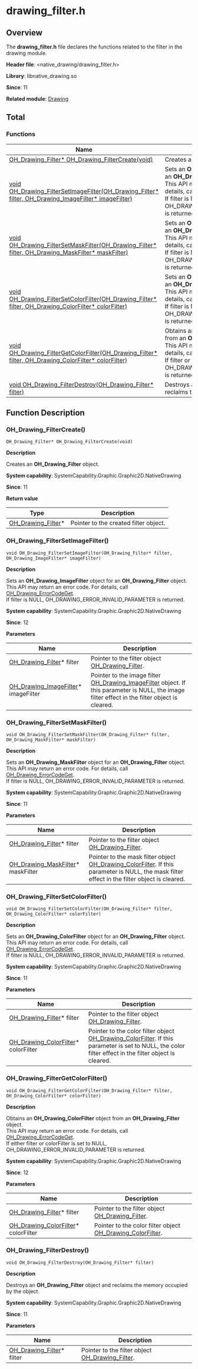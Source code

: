 # drawing_filter.h

<!--Kit: ArkGraphics 2D-->
<!--Subsystem: Graphic-->
<!--Owner: @hangmengxin-->
<!--Designer: @wangyanglan-->
<!--Tester: @nobuggers-->
<!--Adviser: @ge-yafang-->

## Overview

The **drawing_filter.h** file declares the functions related to the filter in the drawing module.

**Header file**: <native_drawing/drawing_filter.h>

**Library**: libnative_drawing.so

**Since**: 11

**Related module**: [Drawing](capi-drawing.md)

## Total

### Functions

| Name| Description|
| -- | -- |
| [OH_Drawing_Filter* OH_Drawing_FilterCreate(void)](#oh_drawing_filtercreate) | Creates an **OH_Drawing_Filter** object.|
| [void OH_Drawing_FilterSetImageFilter(OH_Drawing_Filter* filter, OH_Drawing_ImageFilter* imageFilter)](#oh_drawing_filtersetimagefilter) | Sets an **OH_Drawing_ImageFilter** object for an **OH_Drawing_Filter** object.<br>This API may return an error code. For details, call [OH_Drawing_ErrorCodeGet](capi-drawing-error-code-h.md#oh_drawing_errorcodeget).<br>If filter is NULL, OH_DRAWING_ERROR_INVALID_PARAMETER is returned.|
| [void OH_Drawing_FilterSetMaskFilter(OH_Drawing_Filter* filter, OH_Drawing_MaskFilter* maskFilter)](#oh_drawing_filtersetmaskfilter) | Sets an **OH_Drawing_MaskFilter** object for an **OH_Drawing_Filter** object.<br>This API may return an error code. For details, call [OH_Drawing_ErrorCodeGet](capi-drawing-error-code-h.md#oh_drawing_errorcodeget).<br>If filter is NULL, OH_DRAWING_ERROR_INVALID_PARAMETER is returned.|
| [void OH_Drawing_FilterSetColorFilter(OH_Drawing_Filter* filter, OH_Drawing_ColorFilter* colorFilter)](#oh_drawing_filtersetcolorfilter) | Sets an **OH_Drawing_ColorFilter** object for an **OH_Drawing_Filter** object.<br>This API may return an error code. For details, call [OH_Drawing_ErrorCodeGet](capi-drawing-error-code-h.md#oh_drawing_errorcodeget).<br>If filter is NULL, OH_DRAWING_ERROR_INVALID_PARAMETER is returned.|
| [void OH_Drawing_FilterGetColorFilter(OH_Drawing_Filter* filter, OH_Drawing_ColorFilter* colorFilter)](#oh_drawing_filtergetcolorfilter) | Obtains an **OH_Drawing_ColorFilter** object from an **OH_Drawing_Filter** object.<br>This API may return an error code. For details, call [OH_Drawing_ErrorCodeGet](capi-drawing-error-code-h.md#oh_drawing_errorcodeget).<br>If filter or colorFilter is NULL, OH_DRAWING_ERROR_INVALID_PARAMETER is returned.|
| [void OH_Drawing_FilterDestroy(OH_Drawing_Filter* filter)](#oh_drawing_filterdestroy) | Destroys an **OH_Drawing_Filter** object and reclaims the memory occupied by the object.|

## Function Description

### OH_Drawing_FilterCreate()

```
OH_Drawing_Filter* OH_Drawing_FilterCreate(void)
```

**Description**

Creates an **OH_Drawing_Filter** object.

**System capability**: SystemCapability.Graphic.Graphic2D.NativeDrawing

**Since**: 11

**Return value**

| Type| Description|
| -- | -- |
| [OH_Drawing_Filter](capi-drawing-oh-drawing-filter.md)* | Pointer to the created filter object.|

### OH_Drawing_FilterSetImageFilter()

```
void OH_Drawing_FilterSetImageFilter(OH_Drawing_Filter* filter, OH_Drawing_ImageFilter* imageFilter)
```

**Description**

Sets an **OH_Drawing_ImageFilter** object for an **OH_Drawing_Filter** object.<br>This API may return an error code. For details, call [OH_Drawing_ErrorCodeGet](capi-drawing-error-code-h.md#oh_drawing_errorcodeget).<br>If filter is NULL, OH_DRAWING_ERROR_INVALID_PARAMETER is returned.

**System capability**: SystemCapability.Graphic.Graphic2D.NativeDrawing

**Since**: 12


**Parameters**

| Name| Description|
| -- | -- |
| [OH_Drawing_Filter](capi-drawing-oh-drawing-filter.md)* filter | Pointer to the filter object [OH_Drawing_Filter](capi-drawing-oh-drawing-filter.md).|
| [OH_Drawing_ImageFilter](capi-drawing-oh-drawing-imagefilter.md)* imageFilter | Pointer to the image filter [OH_Drawing_ImageFilter](capi-drawing-oh-drawing-imagefilter.md) object. If this parameter is NULL, the image filter effect in the filter object is cleared.|

### OH_Drawing_FilterSetMaskFilter()

```
void OH_Drawing_FilterSetMaskFilter(OH_Drawing_Filter* filter, OH_Drawing_MaskFilter* maskFilter)
```

**Description**

Sets an **OH_Drawing_MaskFilter** object for an **OH_Drawing_Filter** object.<br>This API may return an error code. For details, call [OH_Drawing_ErrorCodeGet](capi-drawing-error-code-h.md#oh_drawing_errorcodeget).<br>If filter is NULL, OH_DRAWING_ERROR_INVALID_PARAMETER is returned.

**System capability**: SystemCapability.Graphic.Graphic2D.NativeDrawing

**Since**: 11


**Parameters**

| Name| Description|
| -- | -- |
| [OH_Drawing_Filter](capi-drawing-oh-drawing-filter.md)* filter | Pointer to the filter object [OH_Drawing_Filter](capi-drawing-oh-drawing-filter.md).|
| [OH_Drawing_MaskFilter](capi-drawing-oh-drawing-maskfilter.md)* maskFilter | Pointer to the mask filter object [OH_Drawing_ColorFilter](capi-drawing-oh-drawing-colorfilter.md). If this parameter is NULL, the mask filter effect in the filter object is cleared.|

### OH_Drawing_FilterSetColorFilter()

```
void OH_Drawing_FilterSetColorFilter(OH_Drawing_Filter* filter, OH_Drawing_ColorFilter* colorFilter)
```

**Description**

Sets an **OH_Drawing_ColorFilter** object for an **OH_Drawing_Filter** object.<br>This API may return an error code. For details, call [OH_Drawing_ErrorCodeGet](capi-drawing-error-code-h.md#oh_drawing_errorcodeget).<br>If filter is NULL, OH_DRAWING_ERROR_INVALID_PARAMETER is returned.

**System capability**: SystemCapability.Graphic.Graphic2D.NativeDrawing

**Since**: 11


**Parameters**

| Name| Description|
| -- | -- |
| [OH_Drawing_Filter](capi-drawing-oh-drawing-filter.md)* filter | Pointer to the filter object [OH_Drawing_Filter](capi-drawing-oh-drawing-filter.md).|
| [OH_Drawing_ColorFilter](capi-drawing-oh-drawing-colorfilter.md)* colorFilter | Pointer to the color filter object [OH_Drawing_ColorFilter](capi-drawing-oh-drawing-colorfilter.md). If this parameter is set to NULL, the color filter effect in the filter object is cleared.|

### OH_Drawing_FilterGetColorFilter()

```
void OH_Drawing_FilterGetColorFilter(OH_Drawing_Filter* filter, OH_Drawing_ColorFilter* colorFilter)
```

**Description**

Obtains an **OH_Drawing_ColorFilter** object from an **OH_Drawing_Filter** object.<br>This API may return an error code. For details, call [OH_Drawing_ErrorCodeGet](capi-drawing-error-code-h.md#oh_drawing_errorcodeget).<br>If either filter or colorFilter is set to NULL, OH_DRAWING_ERROR_INVALID_PARAMETER is returned.

**System capability**: SystemCapability.Graphic.Graphic2D.NativeDrawing

**Since**: 12


**Parameters**

| Name| Description|
| -- | -- |
| [OH_Drawing_Filter](capi-drawing-oh-drawing-filter.md)* filter | Pointer to the filter object [OH_Drawing_Filter](capi-drawing-oh-drawing-filter.md).|
| [OH_Drawing_ColorFilter](capi-drawing-oh-drawing-colorfilter.md)* colorFilter | Pointer to the color filter object [OH_Drawing_ColorFilter](capi-drawing-oh-drawing-colorfilter.md).|

### OH_Drawing_FilterDestroy()

```
void OH_Drawing_FilterDestroy(OH_Drawing_Filter* filter)
```

**Description**

Destroys an **OH_Drawing_Filter** object and reclaims the memory occupied by the object.

**System capability**: SystemCapability.Graphic.Graphic2D.NativeDrawing

**Since**: 11


**Parameters**

| Name| Description|
| -- | -- |
| [OH_Drawing_Filter](capi-drawing-oh-drawing-filter.md)* filter | Pointer to the filter object [OH_Drawing_Filter](capi-drawing-oh-drawing-filter.md).|
